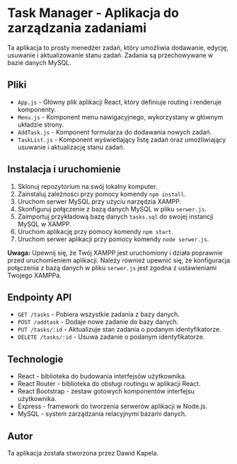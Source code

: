 # Task Manager - Aplikacja do zarządzania zadaniami

Ta aplikacja to prosty menedżer zadań, który umożliwia dodawanie, edycję, usuwanie i aktualizowanie stanu zadań. Zadania są przechowywane w bazie danych MySQL.

## Pliki

- `App.js` - Główny plik aplikacji React, który definiuje routing i renderuje komponenty.
- `Menu.js` - Komponent menu nawigacyjnego, wykorzystany w głównym układzie strony.
- `AddTask.js` - Komponent formularza do dodawania nowych zadań.
- `TaskList.js` - Komponent wyświetlający listę zadań oraz umożliwiający usuwanie i aktualizację stanu zadań.

## Instalacja i uruchomienie

1. Sklonuj repozytorium na swój lokalny komputer.
2. Zainstaluj zależności przy pomocy komendy `npm install`.
3. Uruchom serwer MySQL przy użyciu narzędzia XAMPP.
4. Skonfiguruj połączenie z bazą danych MySQL w pliku `serwer.js`.
5. Zaimportuj przykładową bazę danych `tasks.sql` do swojej instancji MySQL w XAMPP.
6. Uruchom aplikację przy pomocy komendy `npm start`.
7. Uruchom serwer aplikacji przy pomocy komendy `node serwer.js`.

**Uwaga:** Upewnij się, że Twój XAMPP jest uruchomiony i działa poprawnie przed uruchomieniem aplikacji. Należy również upewnić się, że konfiguracja połączenia z bazą danych w pliku `serwer.js` jest zgodna z ustawieniami Twojego XAMPPa.

## Endpointy API

- `GET /tasks` - Pobiera wszystkie zadania z bazy danych.
- `POST /addtask` - Dodaje nowe zadanie do bazy danych.
- `PUT /tasks/:id` - Aktualizuje stan zadania o podanym identyfikatorze.
- `DELETE /tasks/:id` - Usuwa zadanie o podanym identyfikatorze.

## Technologie

- React - biblioteka do budowania interfejsów użytkownika.
- React Router - biblioteka do obsługi routingu w aplikacji React.
- React Bootstrap - zestaw gotowych komponentów interfejsu użytkownika.
- Express - framework do tworzenia serwerów aplikacji w Node.js.
- MySQL - system zarządzania relacyjnymi bazami danych.

## Autor

Ta aplikacja została stworzona przez Dawid Kapela.

